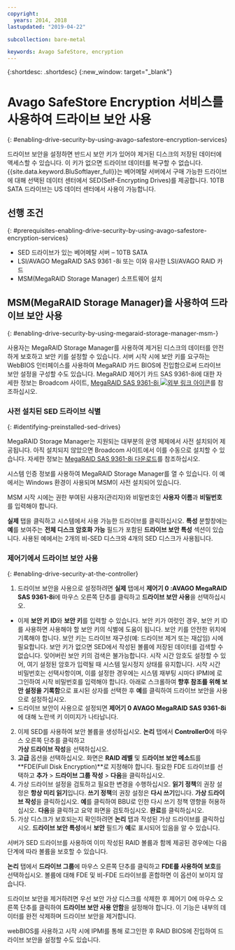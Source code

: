 ```yaml
---
copyright:
  years: 2014, 2018
lastupdated: "2019-04-22"

subcollection: bare-metal

keywords: Avago SafeStore, encryption
---
```


{:shortdesc: .shortdesc}
{:new_window: target="_blank"}

# Avago SafeStore Encryption 서비스를 사용하여 드라이브 보안 사용
{: #enabling-drive-security-by-using-avago-safestore-encryption-services}

드라이브 보안을 설정하면 반드시 보안 키가 있어야 제거된 디스크의 저장된 데이터에 액세스할 수 있습니다. 이 키가 없으면 드라이브 데이터를 복구할 수 없습니다. {{site.data.keyword.BluSoftlayer_full}}는 베어메탈 서버에서 구매 가능한 드라이브에 대해 선택된 데이터 센터에서 SED(Self-Encrypting Drives)를 제공합니다. 10TB SATA 드라이브는 US 데이터 센터에서 사용이 가능합니다.

## 선행 조건
{: #prerequisites-enabling-drive-security-by-using-avago-safestore-encryption-services}

* SED 드라이브가 있는 베어메탈 서버 – 10TB SATA
* LSI/AVAGO MegaRAID SAS 9361 -8i 또는 이와 유사한 LSI/AVAGO RAID 카드
* MSM(MegaRAID Storage Manager) 소프트웨어 설치

## MSM(MegaRAID Storage Manager)을 사용하여 드라이브 보안 사용
{: #enabling-drive-security-by-using-megaraid-storage-manager-msm-}

사용자는 MegaRAID Storage Manager를 사용하여 제거된 디스크의 데이터를 안전하게 보호하고 보안 키를 설정할 수 있습니다. 서버 시작 시에 보안 키를 요구하는 WebBIOS 인터페이스를 사용하여 MegaRAID 카드 BIOS에 진입함으로써 드라이브 보안 설정을 구성할 수도 있습니다. MegaRAID 제어기 카드 SAS 9361-8i에 대한 자세한 정보는 Broadcom 사이트, [MegaRAID SAS 9361-8i ![외부 링크 아이콘](../../icons/launch-glyph.svg "외부 링크 아이콘")](https://www.broadcom.com/products/storage/raid-controllers/megaraid-sas-9361-8i#documentation)를 참조하십시오. 

### 사전 설치된 SED 드라이브 식별
{: #identifying-preinstalled-sed-drives}

MegaRAID Storage Manager는 지원되는 대부분의 운영 체제에서 사전 설치되어 제공됩니다. 아직 설치되지 않았으면 Broadcom 사이트에서 이를 수동으로 설치할 수 있습니다. 자세한 정보는 [MegaRAID SAS 9361-8i 다운로드](https://www.broadcom.com/products/storage/raid-controllers/megaraid-sas-9361-8i#downloads)를 참조하십시오.

시스템 인증 정보를 사용하여 MegaRAID Storage Manager를 열 수 있습니다. 이 예에서는 Windows 환경이 사용되며 MSM이 사전 설치되어 있습니다. 

MSM 시작 시에는 권한 부여된 사용자(관리자)와 비밀번호인 **사용자 이름**과 **비밀번호**를 입력해야 합니다.

**실제** 탭을 클릭하고 시스템에서 사용 가능한 드라이브를 클릭하십시오. **특성** 분할창에는 **예**를 보여주는 **전체 디스크 암호화 가능** 필드가 포함된 **드라이브 보안 특성** 섹션이 있습니다. 사용된 예에서는 2개의 비-SED 디스크와 4개의 SED 디스크가 사용됩니다. 

### 제어기에서 드라이브 보안 사용
{: #enabling-drive-security-at-the-controller}

1. 드라이브 보안을 사용으로 설정하려면 **실제** 탭에서 **제어기 0 :AVAGO MegaRAID SAS 9361-8i**에 마우스 오른쪽 단추를 클릭하고 **드라이브 보안 사용**을 선택하십시오. 
  * 이제 **보안 키 ID**와 **보안 키**를 입력할 수 있습니다. 보안 키가 여럿인 경우, 보안 키 ID를 사용하면 사용해야 할 보안 키의 식별에 도움이 됩니다. 보안 키를 안전한 위치에 기록해야 합니다. 보안 키는 드라이브 재구성(예: 드라이브 제거 또는 재삽임) 시에 필요합니다. 보안 키가 없으면 SED에서 작성된 볼륨에 저장된 데이터를 검색할 수 없습니다. 잊어버린 보안 키의 검색은 불가능합니다. 시작 시간 암호도 설정할 수 있어, 여기 설정된 암호가 입력될 때 시스템 일시정지 상태를 유지합니다. 시작 시간 비밀번호는 선택사항이며, 이를 설정한 경우에는 시스템 재부팅 시마다 IPMI에 로그인하여 시작 비밀번호를 입력해야 합니다. 아래로 스크롤하여 **향후 참조를 위해 보안 설정을 기록함**으로 표시된 상자를 선택한 후 **예**를 클릭하여 드라이브 보안을 사용으로 설정하십시오.
  * 드라이브 보안이 사용으로 설정되면 **제어기 0 AVAGO MegaRAID SAS 9361-8i**에 대해 노란색 키 이미지가 나타납니다. 
2. 이제 SED를 사용하여 보안 볼륨을 생성하십시오. **논리** 탭에서 **Controller0**에 마우스 오른쪽 단추를 클릭하고   
**가상 드라이브 작성**을 선택하십시오. 
3. **고급** 옵션을 선택하십시오. 화면은 **RAID 레벨** 및 **드라이브 보안 메소드**를 **FDE(Full Disk Encryption)**로 지정해야 합니다. 필요한 FDE 드라이브를 선택하고 **추가** > **드라이브 그룹 작성** > **다음**을 클릭하십시오.
4. 가상 드라이브 설정을 검토하고 필요한 변경을 수행하십시오. **읽기 정책**의 권장 설정은 **항상 미리 읽기**입니다. **쓰기 정책**의 권장 설정은 **다시 쓰기**입니다. **가상 드라이브 작성**을 클릭하십시오. **예**를 클릭하여 BBU로 인한 다시 쓰기 정책 영향을 허용하십시오. **다음**을 클릭하고 요약 화면을 검토하십시오. **완료**를 클릭하십시오.
5. 가상 디스크가 보호되는지 확인하려면 **논리** 탭과 작성된 가상 드라이브를 클릭하십시오. **드라이브 보안 특성**에서 **보안** 필드가 **예**로 표시되어 있음을 알 수 있습니다. 

서버가 SED 드라이브를 사용하여 이미 작성된 RAID 볼륨과 함께 제공된 경우에는 다음 단계에 따라 볼륨을 보호할 수 있습니다. 

**논리** 탭에서 **드라이브 그룹**에 마우스 오른쪽 단추를 클릭하고 **FDE를 사용하여 보호**를 선택하십시오. 볼륨에 대해 FDE 및 비-FDE 드라이브를 혼합하면 이 옵션이 보이지 않습니다.

드라이브 보안을 제거하려면 우선 보안 가상 디스크를 삭제한 후 제어기 0에 마우스 오른쪽 단추를 클릭하여 **드라이브 보안 사용 안함**을 설정해야 합니다. 이 기능은 내부의 데이터를 완전 삭제하며 드라이브 보안을 제거합니다. 

webBIOS를 사용하고 시작 시에 IPMI를 통해 로그인한 후 RAID BIOS에 진입하여 드라이브 보안을 설정할 수도 있습니다. <!--For more information, see **Avago SafeStore Encryption Services** in the **12 Gb/s MegaRAID SAS Software User Guide**.-->
